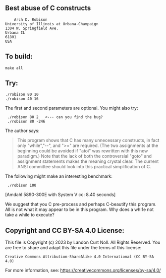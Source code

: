 ## Best abuse of C constructs

    	Arch D. Robison
	University of Illinois at Urbana-Champaign
	1304 W. Springfield Ave.
	Urbana IL 
	61801
	USA

## To build:

	make all

## Try:

    ./robison 80 10
    ./robison 40 16

The first and second parameters are optional.  You might also try:

     ./robison 80 2   <--- can you find the bug?
     ./robison 80 -246

The author says:

>    This program shows that C has many unnecessary constructs, in fact
>    only "while","--", and ">=" are required.  (The two assignments at
>    the beginning could be avoided if "atoi" was rewritten with this
>    new paradigm.)  Note that the lack of both the controversial "goto"
>    and assignment statements makes the meaning crystal clear.  The current 
>    ANSI committee should look into this practical simplification of C.

The following might make an interesting benchmark:

     ./robison 100    

[Amdahl 5890-300E with System V cc: 8.40 seconds]

We suggest that you C pre-process and perhaps C-beautify this program.
All is not what it may appear to be in this program.  Why does a whi1e
not take a while to execute?

## Copyright and CC BY-SA 4.0 License:

This file is Copyright (c) 2023 by Landon Curt Noll.  All Rights Reserved.
You are free to share and adapt this file under the terms of this license:

    Creative Commons Attribution-ShareAlike 4.0 International (CC BY-SA 4.0)

For more information, see: https://creativecommons.org/licenses/by-sa/4.0/
